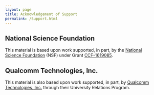 ```yaml
---
layout: page
title: Acknowledgement of Support
permalink: /Support.html
---
```


## National Science Foundation 

This material is based upon work supported, in part, by the
[National Science Foundation](https://www.nsf.gov) (NSF) under Grant [CCF-1619085](https://www.nsf.gov/awardsearch/showAward?AWD_ID=1619085).


## Qualcomm Technologies, Inc.

This material is also based upon work supported, in part, by [Qualcomm Technologies, Inc.](https://www.qualcomm.com/) through their University Relations Program.

